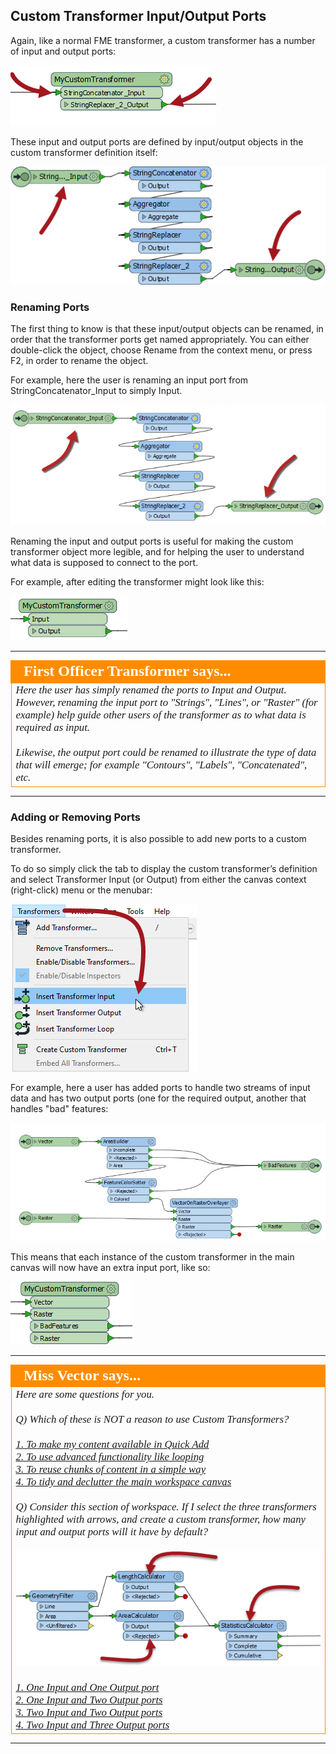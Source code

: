 ## Custom Transformer Input/Output Ports ##

Again, like a normal FME transformer, a custom transformer has a number of input and output ports:

![](./Images/Img5.012.CustomTransformerInputOutputPorts.png)

These input and output ports are defined by input/output objects in the custom transformer definition itself:

![](./Images/Img5.013.CustomTransformerDefInputOutputPorts.png)


### Renaming Ports ###

The first thing to know is that these input/output objects can be renamed, in order that the transformer ports get named appropriately. You can either double-click the object, choose Rename from the context menu, or press F2, in order to rename the object.

For example, here the user is renaming an input port from StringConcatenator_Input to simply Input.

![](./Images/Img5.014.CustomTransformerRenamingPort.png) <!-- ** Check in PC -->

Renaming the input and output ports is useful for making the custom transformer object more legible, and for helping the user to understand what data is supposed to connect to the port.

For example, after editing the transformer might look like this:

![](./Images/Img5.015.CustomTransformerRenamedPort.png)

---

<!--Person X Says Section-->

<table style="border-spacing: 0px">
<tr>
<td style="vertical-align:middle;background-color:darkorange;border: 2px solid darkorange">
<i class="fa fa-quote-left fa-lg fa-pull-left fa-fw" style="color:white;padding-right: 12px;vertical-align:text-top"></i>
<span style="color:white;font-size:x-large;font-weight: bold;font-family:serif">First Officer Transformer says...</span>
</td>
</tr>

<tr>
<td style="border: 1px solid darkorange">
<span style="font-family:serif; font-style:italic; font-size:larger">
Here the user has simply renamed the ports to Input and Output. However, renaming the input port to "Strings", "Lines", or "Raster" (for example) help guide other users of the transformer as to what data is required as input. 
<br><br>Likewise, the output port could be renamed to illustrate the type of data that will emerge; for example "Contours", "Labels", "Concatenated", etc.
</span>
</td>
</tr>
</table>

---


### Adding or Removing Ports ###

Besides renaming ports, it is also possible to add new ports to a custom transformer.

To do so simply click the tab to display the custom transformer’s definition and select Transformer Input (or Output) from either the canvas context (right-click) menu or the menubar:

![](./Images/Img5.016.AddCustomTransformerInputPort.png)

For example, here a user has added ports to handle two streams of input data and has two output ports (one for the required output, another that handles "bad" features:

![](./Images/Img5.017.CustomTransformerMultiInputOutputPorts.png)

This means that each instance of the custom transformer in the main canvas will now have an extra input port, like so:

![](./Images/Img5.018.CustomTransformerMultiInputOutputPorts.png)

---

<!--Person X Says Section-->

<table style="border-spacing: 0px">
<tr>
<td style="vertical-align:middle;background-color:darkorange;border: 2px solid darkorange">
<i class="fa fa-quote-left fa-lg fa-pull-left fa-fw" style="color:white;padding-right: 12px;vertical-align:text-top"></i>
<span style="color:white;font-size:x-large;font-weight: bold;font-family:serif">Miss Vector says...</span>
</td>
</tr>

<tr>
<td style="border: 1px solid darkorange">
<span style="font-family:serif; font-style:italic; font-size:larger">
Here are some questions for you.
<br><br>Q) Which of these is NOT a reason to use Custom Transformers?
<br><br><a href="http://52.73.3.37/fmedatastreaming/Manual/QAResponse2017.fmw?chapter=13&question=1&answer=1&DestDataset_TEXTLINE=C%3A%5CFMEOutput%5CQAResponse.html">1. To make my content available in Quick Add</a>
<br><a href="http://52.73.3.37/fmedatastreaming/Manual/QAResponse2017.fmw?chapter=13&question=1&answer=2&DestDataset_TEXTLINE=C%3A%5CFMEOutput%5CQAResponse.html">2. To use advanced functionality like looping</a>
<br><a href="http://52.73.3.37/fmedatastreaming/Manual/QAResponse2017.fmw?chapter=13&question=1&answer=3&DestDataset_TEXTLINE=C%3A%5CFMEOutput%5CQAResponse.html">3. To reuse chunks of content in a simple way</a>
<br><a href="http://52.73.3.37/fmedatastreaming/Manual/QAResponse2017.fmw?chapter=13&question=1&answer=4&DestDataset_TEXTLINE=C%3A%5CFMEOutput%5CQAResponse.html">4. To tidy and declutter the main workspace canvas</a>
<br><br>Q) Consider this section of workspace. If I select the three transformers highlighted with arrows, and create a custom transformer, how many input and output ports will it have by default?
<br><br><img src="./Images/Img5.019.CustomTransformerCreationWhatPorts.png">
<br><br><a href="http://52.73.3.37/fmedatastreaming/Manual/QAResponse2017.fmw?chapter=13&question=2&answer=1&DestDataset_TEXTLINE=C%3A%5CFMEOutput%5CQAResponse.html">1. One Input and One Output port</a>
<br><a href="http://52.73.3.37/fmedatastreaming/Manual/QAResponse2017.fmw?chapter=13&question=2&answer=2&DestDataset_TEXTLINE=C%3A%5CFMEOutput%5CQAResponse.html">2. One Input and Two Output ports</a>
<br><a href="http://52.73.3.37/fmedatastreaming/Manual/QAResponse2017.fmw?chapter=13&question=2&answer=3&DestDataset_TEXTLINE=C%3A%5CFMEOutput%5CQAResponse.html">3. Two Input and Two Output ports</a>
<br><a href="http://52.73.3.37/fmedatastreaming/Manual/QAResponse2017.fmw?chapter=13&question=2&answer=4&DestDataset_TEXTLINE=C%3A%5CFMEOutput%5CQAResponse.html">4. Two Input and Three Output ports</a>
</span>
</td>
</tr>
</table>

---